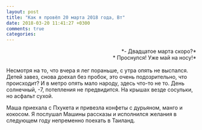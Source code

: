 ```yaml
---
layout: post
title: "Как я провёл 20 марта 2018 года, Вт"
date: 2018-03-20 11:41:27 +0300
comments: true
categories: 
---
```

<div align="right">
*- Двадцатое марта скоро?*<br>
* Проснулся! Уже май на носу!*<br>
</div><br>
Несмотря на то, что вчера я лег пораньше, с утра опять не выспался. Детей завез, снова доехал без пробок, это очень подозрительно, что происходит? И в метро опять мало народу, здесь что-то не то. День солнечный, -7, потепления не предвидится. На крышах везде сосульки, но асфальт сухой.

Маша приехала с Пхукета и привезла конфеты с дурьяном, манго и кокосом. Я послушал Машины рассказы и исполнился желания в следующем году непременно поехать в Таиланд.